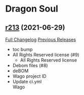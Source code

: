 # <DBM> Dragon Soul

## [r213](https://github.com/DeadlyBossMods/DBM-Cataclysm/tree/r213) (2021-06-29)
[Full Changelog](https://github.com/DeadlyBossMods/DBM-Cataclysm/compare/r212...r213) [Previous Releases](https://github.com/DeadlyBossMods/DBM-Cataclysm/releases)

- toc bump  
- All Rights Reserved license (#9)  
    * All Rights Reserved license  
- Debom files (#8)  
- deBOM  
- Wago project ID  
- Update ci.yml  
    Wago  